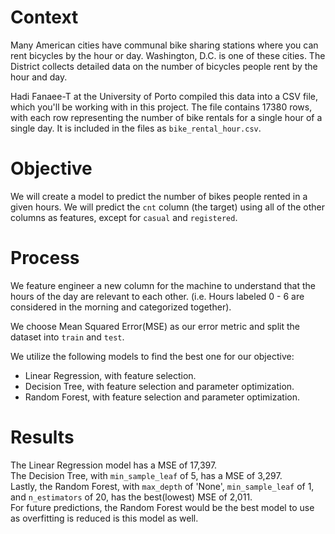 # Context

Many American cities have communal bike sharing stations where you can rent bicycles by the hour or day. Washington, D.C. is one of these cities. The District collects detailed data on the number of bicycles people rent by the hour and day.

Hadi Fanaee-T at the University of Porto compiled this data into a CSV file, which you'll be working with in this project. The file contains 17380 rows, with each row representing the number of bike rentals for a single hour of a single day. It is included in the files as `bike_rental_hour.csv`.

# Objective

We will create a model to predict the number of bikes people rented in a given hours. We will predict the `cnt` column (the target) using all of the other columns as features, except for `casual` and `registered`.

# Process

We feature engineer a new column for the machine to understand that the hours of the day are relevant to each other. (i.e. Hours labeled 0 - 6 are considered in the morning and categorized together).

We choose Mean Squared Error(MSE) as our error metric and split the dataset into `train` and `test`.

We utilize the following models to find the best one for our objective:

- Linear Regression, with feature selection.
- Decision Tree, with feature selection and parameter optimization.
- Random Forest, with feature selection and parameter optimization.

# Results

The Linear Regression model has a MSE of 17,397.  
The Decision Tree, with `min_sample_leaf` of 5, has a MSE of 3,297.  
Lastly, the Random Forest, with `max_depth` of 'None', `min_sample_leaf` of 1, and `n_estimators` of 20, has the best(lowest) MSE of 2,011.  
For future predictions, the Random Forest would be the best model to use as overfitting is reduced is this model as well.


